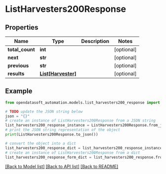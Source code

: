 # ListHarvesters200Response


## Properties

Name | Type | Description | Notes
------------ | ------------- | ------------- | -------------
**total_count** | **int** |  | [optional] 
**next** | **str** |  | [optional] 
**previous** | **str** |  | [optional] 
**results** | [**List[Harvester]**](Harvester.md) |  | [optional] 

## Example

```python
from opendatasoft_automation.models.list_harvesters200_response import ListHarvesters200Response

# TODO update the JSON string below
json = "{}"
# create an instance of ListHarvesters200Response from a JSON string
list_harvesters200_response_instance = ListHarvesters200Response.from_json(json)
# print the JSON string representation of the object
print(ListHarvesters200Response.to_json())

# convert the object into a dict
list_harvesters200_response_dict = list_harvesters200_response_instance.to_dict()
# create an instance of ListHarvesters200Response from a dict
list_harvesters200_response_form_dict = list_harvesters200_response.from_dict(list_harvesters200_response_dict)
```
[[Back to Model list]](../README.md#documentation-for-models) [[Back to API list]](../README.md#documentation-for-api-endpoints) [[Back to README]](../README.md)



